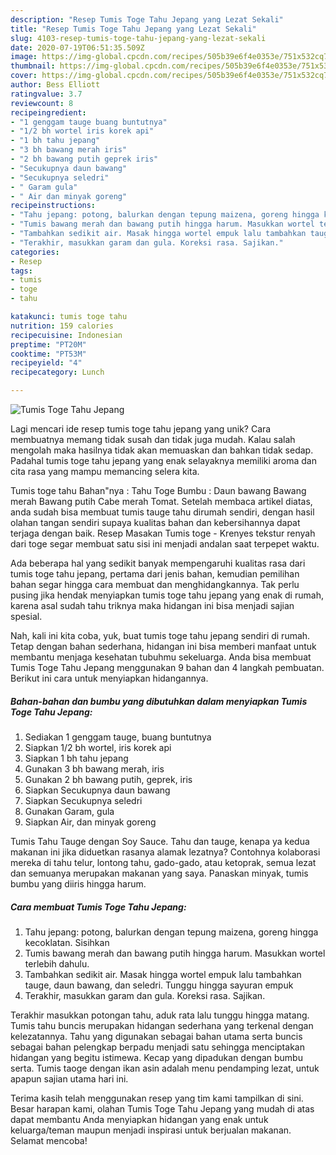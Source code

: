 ```yaml
---
description: "Resep Tumis Toge Tahu Jepang yang Lezat Sekali"
title: "Resep Tumis Toge Tahu Jepang yang Lezat Sekali"
slug: 4103-resep-tumis-toge-tahu-jepang-yang-lezat-sekali
date: 2020-07-19T06:51:35.509Z
image: https://img-global.cpcdn.com/recipes/505b39e6f4e0353e/751x532cq70/tumis-toge-tahu-jepang-foto-resep-utama.jpg
thumbnail: https://img-global.cpcdn.com/recipes/505b39e6f4e0353e/751x532cq70/tumis-toge-tahu-jepang-foto-resep-utama.jpg
cover: https://img-global.cpcdn.com/recipes/505b39e6f4e0353e/751x532cq70/tumis-toge-tahu-jepang-foto-resep-utama.jpg
author: Bess Elliott
ratingvalue: 3.7
reviewcount: 8
recipeingredient:
- "1 genggam tauge buang buntutnya"
- "1/2 bh wortel iris korek api"
- "1 bh tahu jepang"
- "3 bh bawang merah iris"
- "2 bh bawang putih geprek iris"
- "Secukupnya daun bawang"
- "Secukupnya seledri"
- " Garam gula"
- " Air dan minyak goreng"
recipeinstructions:
- "Tahu jepang: potong, balurkan dengan tepung maizena, goreng hingga kecoklatan. Sisihkan"
- "Tumis bawang merah dan bawang putih hingga harum. Masukkan wortel terlebih dahulu."
- "Tambahkan sedikit air. Masak hingga wortel empuk lalu tambahkan tauge, daun bawang, dan seledri. Tunggu hingga sayuran empuk"
- "Terakhir, masukkan garam dan gula. Koreksi rasa. Sajikan."
categories:
- Resep
tags:
- tumis
- toge
- tahu

katakunci: tumis toge tahu 
nutrition: 159 calories
recipecuisine: Indonesian
preptime: "PT20M"
cooktime: "PT53M"
recipeyield: "4"
recipecategory: Lunch

---
```



![Tumis Toge Tahu Jepang](https://img-global.cpcdn.com/recipes/505b39e6f4e0353e/751x532cq70/tumis-toge-tahu-jepang-foto-resep-utama.jpg)

Lagi mencari ide resep tumis toge tahu jepang yang unik? Cara membuatnya memang tidak susah dan tidak juga mudah. Kalau salah mengolah maka hasilnya tidak akan memuaskan dan bahkan tidak sedap. Padahal tumis toge tahu jepang yang enak selayaknya memiliki aroma dan cita rasa yang mampu memancing selera kita.

Tumis toge tahu Bahan&#34;nya : Tahu Toge Bumbu : Daun bawang Bawang merah Bawang putih Cabe merah Tomat. Setelah membaca artikel diatas, anda sudah bisa membuat tumis tauge tahu dirumah sendiri, dengan hasil olahan tangan sendiri supaya kualitas bahan dan kebersihannya dapat terjaga dengan baik. Resep Masakan Tumis toge - Krenyes tekstur renyah dari toge segar membuat satu sisi ini menjadi andalan saat terpepet waktu.

Ada beberapa hal yang sedikit banyak mempengaruhi kualitas rasa dari tumis toge tahu jepang, pertama dari jenis bahan, kemudian pemilihan bahan segar hingga cara membuat dan menghidangkannya. Tak perlu pusing jika hendak menyiapkan tumis toge tahu jepang yang enak di rumah, karena asal sudah tahu triknya maka hidangan ini bisa menjadi sajian spesial.


Nah, kali ini kita coba, yuk, buat tumis toge tahu jepang sendiri di rumah. Tetap dengan bahan sederhana, hidangan ini bisa memberi manfaat untuk membantu menjaga kesehatan tubuhmu sekeluarga. Anda bisa membuat Tumis Toge Tahu Jepang menggunakan 9 bahan dan 4 langkah pembuatan. Berikut ini cara untuk menyiapkan hidangannya.

<!--inarticleads1-->

##### Bahan-bahan dan bumbu yang dibutuhkan dalam menyiapkan Tumis Toge Tahu Jepang:

1. Sediakan 1 genggam tauge, buang buntutnya
1. Siapkan 1/2 bh wortel, iris korek api
1. Siapkan 1 bh tahu jepang
1. Gunakan 3 bh bawang merah, iris
1. Gunakan 2 bh bawang putih, geprek, iris
1. Siapkan Secukupnya daun bawang
1. Siapkan Secukupnya seledri
1. Gunakan  Garam, gula
1. Siapkan  Air, dan minyak goreng


Tumis Tahu Tauge dengan Soy Sauce. Tahu dan tauge, kenapa ya kedua makanan ini jika diduetkan rasanya alamak lezatnya? Contohnya kolaborasi mereka di tahu telur, lontong tahu, gado-gado, atau ketoprak, semua lezat dan semuanya merupakan makanan yang saya. Panaskan minyak, tumis bumbu yang diiris hingga harum. 

<!--inarticleads2-->

##### Cara membuat Tumis Toge Tahu Jepang:

1. Tahu jepang: potong, balurkan dengan tepung maizena, goreng hingga kecoklatan. Sisihkan
1. Tumis bawang merah dan bawang putih hingga harum. Masukkan wortel terlebih dahulu.
1. Tambahkan sedikit air. Masak hingga wortel empuk lalu tambahkan tauge, daun bawang, dan seledri. Tunggu hingga sayuran empuk
1. Terakhir, masukkan garam dan gula. Koreksi rasa. Sajikan.


Terakhir masukkan potongan tahu, aduk rata lalu tunggu hingga matang. Tumis tahu buncis merupakan hidangan sederhana yang terkenal dengan kelezatannya. Tahu yang digunakan sebagai bahan utama serta buncis sebagai bahan pelengkap berpadu menjadi satu sehingga menciptakan hidangan yang begitu istimewa. Kecap yang dipadukan dengan bumbu serta. Tumis taoge dengan ikan asin adalah menu pendamping lezat, untuk apapun sajian utama hari ini. 

Terima kasih telah menggunakan resep yang tim kami tampilkan di sini. Besar harapan kami, olahan Tumis Toge Tahu Jepang yang mudah di atas dapat membantu Anda menyiapkan hidangan yang enak untuk keluarga/teman maupun menjadi inspirasi untuk berjualan makanan. Selamat mencoba!
